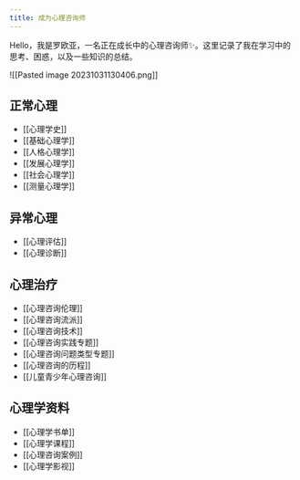 ```yaml
---
title: 成为心理咨询师
---
```

Hello，我是罗欧亚，一名正在成长中的心理咨询师✨。这里记录了我在学习中的思考、困惑，以及一些知识的总结。

![[Pasted image 20231031130406.png]]


## 正常心理

- [[心理学史]]
- [[基础心理学]]
- [[人格心理学]]
- [[发展心理学]]
- [[社会心理学]]
- [[测量心理学]]

## 异常心理

- [[心理评估]]
- [[心理诊断]]

## 心理治疗

- [[心理咨询伦理]]
- [[心理咨询流派]]
- [[心理咨询技术]]
- [[心理咨询实践专题]]
- [[心理咨询问题类型专题]]
- [[心理咨询的历程]]
- [[儿童青少年心理咨询]]

## 心理学资料

- [[心理学书单]]
- [[心理学课程]]
- [[心理咨询案例]]
- [[心理学影视]]





